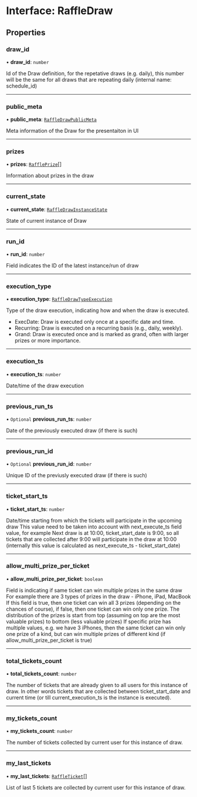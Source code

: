 # Interface: RaffleDraw

## Properties

### draw\_id

• **draw\_id**: `number`

Id of the Draw definition, for the repetative draws (e.g. daily), this number will be the same for all draws that are repeating daily
(internal name: schedule_id)

___

### public\_meta

• **public\_meta**: [`RaffleDrawPublicMeta`](RaffleDrawPublicMeta.md)

Meta information of the Draw for the presentaiton in UI

___

### prizes

• **prizes**: [`RafflePrize`](RafflePrize.md)[]

Information about prizes in the draw

___

### current\_state

• **current\_state**: [`RaffleDrawInstanceState`](../enums/RaffleDrawInstanceState.md)

State of current instance of Draw

___

### run\_id

• **run\_id**: `number`

Field indicates the ID of the latest instance/run of draw

___

### execution\_type

• **execution\_type**: [`RaffleDrawTypeExecution`](../enums/RaffleDrawTypeExecution.md)

Type of the draw execution, indicating how and when the draw is executed.

- ExecDate: Draw is executed only once at a specific date and time.
- Recurring: Draw is executed on a recurring basis (e.g., daily, weekly).
- Grand: Draw is executed once and is marked as grand, often with larger prizes or more importance.

___

### execution\_ts

• **execution\_ts**: `number`

Date/time of the draw execution

___

### previous\_run\_ts

• `Optional` **previous\_run\_ts**: `number`

Date of the previously executed draw (if there is such)

___

### previous\_run\_id

• `Optional` **previous\_run\_id**: `number`

Unique ID of the previusly executed draw (if there is such)

___

### ticket\_start\_ts

• **ticket\_start\_ts**: `number`

Date/time starting from which the tickets will participate in the upcoming draw
This value need to be taken into account with next_execute_ts field value, for example
Next draw is at 10:00, ticket_start_date is 9:00, so all tickets that are collected after 9:00 will participate in the draw at 10:00
(internally this value is calculated as next_execute_ts - ticket_start_date)

___

### allow\_multi\_prize\_per\_ticket

• **allow\_multi\_prize\_per\_ticket**: `boolean`

Field is indicating if same ticket can win multiple prizes in the same draw
For example there are 3 types of prizes in the draw - iPhone, iPad, MacBook
If this field is true, then one ticket can win all 3 prizes (depending on the chances of course),
if false, then one ticket can win only one prize.
The distribution of the prizes is start from top (assuming on top are the most valuable prizes) to bottom (less valuable prizes)
If specific prize has multiple values, e.g. we have 3 iPhones,
then the same ticket can win only one prize of a kind, but can win multiple prizes of different kind (if allow_multi_prize_per_ticket is true)

___

### total\_tickets\_count

• **total\_tickets\_count**: `number`

The number of tickets that are already given to all users for this instance of draw.
In other words tickets that are collected between ticket_start_date and current time (or till current_execution_ts is the instance is executed).

___

### my\_tickets\_count

• **my\_tickets\_count**: `number`

The number of tickets collected by current user for this instance of draw.

___

### my\_last\_tickets

• **my\_last\_tickets**: [`RaffleTicket`](RaffleTicket.md)[]

List of last 5 tickets are collected by current user for this instance of draw.
